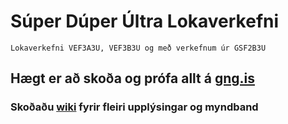 # Súper Dúper Últra Lokaverkefni
```Lokaverkefni VEF3A3U, VEF3B3U og með verkefnum úr GSF2B3U```

## Hægt er að skoða og prófa allt á [gng.is](https://gng.is/)

### Skoðaðu [wiki](https://github.com/GudniNatan/Super_Duper_Ultra_Lokaverkefni/wiki) fyrir fleiri upplýsingar og myndband
